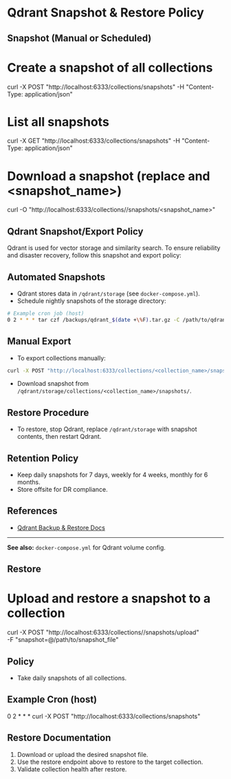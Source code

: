 # Qdrant Snapshot & Restore Policy

## Snapshot (Manual or Scheduled)

# Create a snapshot of all collections
curl -X POST "http://localhost:6333/collections/snapshots" -H "Content-Type: application/json"

# List all snapshots
curl -X GET "http://localhost:6333/collections/snapshots" -H "Content-Type: application/json"

# Download a snapshot (replace <collection> and <snapshot_name>)
curl -O "http://localhost:6333/collections/<collection>/snapshots/<snapshot_name>"

## Qdrant Snapshot/Export Policy

Qdrant is used for vector storage and similarity search. To ensure reliability and disaster recovery, follow this snapshot and export policy:

## Automated Snapshots
- Qdrant stores data in `/qdrant/storage` (see `docker-compose.yml`).
- Schedule nightly snapshots of the storage directory:

```bash
# Example cron job (host)
0 2 * * * tar czf /backups/qdrant_$(date +\%F).tar.gz -C /path/to/qdrant/storage .
```

## Manual Export
- To export collections manually:

```bash
curl -X POST "http://localhost:6333/collections/<collection_name>/snapshots"
```
- Download snapshot from `/qdrant/storage/collections/<collection_name>/snapshots/`.

## Restore Procedure
- To restore, stop Qdrant, replace `/qdrant/storage` with snapshot contents, then restart Qdrant.

## Retention Policy
- Keep daily snapshots for 7 days, weekly for 4 weeks, monthly for 6 months.
- Store offsite for DR compliance.

## References
- [Qdrant Backup & Restore Docs](https://qdrant.tech/documentation/backup/)

---

**See also:** `docker-compose.yml` for Qdrant volume config.
## Restore
# Upload and restore a snapshot to a collection
curl -X POST "http://localhost:6333/collections/<collection>/snapshots/upload" \
     -F "snapshot=@/path/to/snapshot_file"

## Policy
- Take daily snapshots of all collections.
## Example Cron (host)
0 2 * * * curl -X POST "http://localhost:6333/collections/snapshots"

## Restore Documentation
1. Download or upload the desired snapshot file.
2. Use the restore endpoint above to restore to the target collection.
3. Validate collection health after restore.

